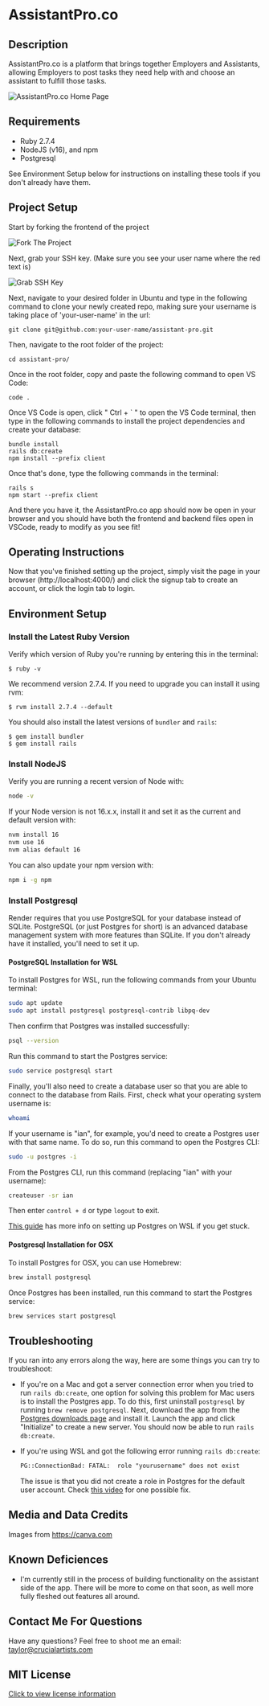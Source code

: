 <!-- # README

This README would normally document whatever steps are necessary to get the
application up and running.

Things you may want to cover:

* Ruby version

* System dependencies

* Configuration

* Database creation

* Database initialization

* How to run the test suite

* Services (job queues, cache servers, search engines, etc.)

* Deployment instructions

* ... -->


# AssistantPro.co

## Description
AssistantPro.co is a platform that brings together Employers and Assistants, allowing Employers to post tasks they need help with and choose an assistant to fulfill those tasks.

![AssistantPro.co Home Page](./client/src/media/readme/ap-home-page.png)

## Requirements

- Ruby 2.7.4
- NodeJS (v16), and npm
- Postgresql

See Environment Setup below for instructions on installing these tools if you
don't already have them.

## Project Setup
Start by forking the frontend of the project

![Fork The Project](./client/src/media/readme/ap-fork-and-clone-1.png)

Next, grab your SSH key. (Make sure you see your user name where the red text is)

![Grab SSH Key](./client/src/media/readme/ap-fork-and-clone-2.png)

Next, navigate to your desired folder in Ubuntu and type in the following command to clone your newly created repo, making sure your username is taking place of 'your-user-name' in the url:

```
git clone git@github.com:your-user-name/assistant-pro.git
```

Then, navigate to the root folder of the project:

```
cd assistant-pro/
```

Once in the root folder, copy and paste the following command to open VS Code:

```
code .
```

Once VS Code is open, click " Ctrl + ` " to open the VS Code terminal, then type in the following commands to install the project dependencies and create your database:
```
bundle install
rails db:create
npm install --prefix client
```

Once that's done, type the following commands in the terminal:
```
rails s
npm start --prefix client
```
And there you have it, the AssistantPro.co app should now be open in your browser and you should have both the frontend and backend files open in VSCode, ready to modify as you see fit!

## Operating Instructions
Now that you've finished setting up the project, simply visit the page in your browser (http://localhost:4000/) and click the signup tab to create an account, or click the login tab to login.

## Environment Setup

### Install the Latest Ruby Version

Verify which version of Ruby you're running by entering this in the terminal:

```console
$ ruby -v
```

We recommend version 2.7.4. If you need to upgrade you can install it using rvm:

```console
$ rvm install 2.7.4 --default
```

You should also install the latest versions of `bundler` and `rails`:

```console
$ gem install bundler
$ gem install rails
```

### Install NodeJS

Verify you are running a recent version of Node with:

```sh
node -v
```

If your Node version is not 16.x.x, install it and set it as the current and
default version with:

```sh
nvm install 16
nvm use 16
nvm alias default 16
```

You can also update your npm version with:

```sh
npm i -g npm
```

### Install Postgresql

Render requires that you use PostgreSQL for your database instead of SQLite.
PostgreSQL (or just Postgres for short) is an advanced database management
system with more features than SQLite. If you don't already have it installed,
you'll need to set it up.

#### PostgreSQL Installation for WSL

To install Postgres for WSL, run the following commands from your Ubuntu terminal:

```sh
sudo apt update
sudo apt install postgresql postgresql-contrib libpq-dev
```

Then confirm that Postgres was installed successfully:

```sh
psql --version
```

Run this command to start the Postgres service:

```sh
sudo service postgresql start
```

Finally, you'll also need to create a database user so that you are able to
connect to the database from Rails. First, check what your operating system
username is:

```sh
whoami
```

If your username is "ian", for example, you'd need to create a Postgres user
with that same name. To do so, run this command to open the Postgres CLI:

```sh
sudo -u postgres -i
```

From the Postgres CLI, run this command (replacing "ian" with your username):

```sh
createuser -sr ian
```

Then enter `control + d` or type `logout` to exit.

[This guide][postgresql wsl] has more info on setting up Postgres on WSL if you
get stuck.

[postgresql wsl]: https://docs.microsoft.com/en-us/windows/wsl/tutorials/wsl-database#install-postgresql

#### Postgresql Installation for OSX

To install Postgres for OSX, you can use Homebrew:

```sh
brew install postgresql
```

Once Postgres has been installed, run this command to start the Postgres
service:

```sh
brew services start postgresql
```

## Troubleshooting

If you ran into any errors along the way, here are some things you can try to
troubleshoot:

- If you're on a Mac and got a server connection error when you tried to run
  `rails db:create`, one option for solving this problem for Mac users is to
  install the Postgres app. To do this, first uninstall `postgresql` by running
  `brew remove postgresql`. Next, download the app from the
  [Postgres downloads page][] and install it. Launch the app and click
  "Initialize" to create a new server. You should now be able to run
  `rails db:create`.

- If you're using WSL and got the following error running `rails db:create`:

  ```txt
  PG::ConnectionBad: FATAL:  role "yourusername" does not exist
  ```

  The issue is that you did not create a role in Postgres for the default user
  account. Check [this video](https://www.youtube.com/watch?v=bQC5izDzOgE) for
  one possible fix.

[postgres downloads page]: https://postgresapp.com/downloads.html

## Media and Data Credits
Images from https://canva.com

## Known Deficiences
- I'm currently still in the process of building functionality on the assistant side of the app. There will be more to come on that soon, as well more fully fleshed out features all around.

## Contact Me For Questions
Have any questions? Feel free to shoot me an email: [taylor@crucialartists.com](mailto:taylor@crucialartists.com)

## MIT License
[Click to view license information](./MIT-LICENSE)